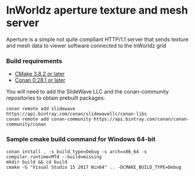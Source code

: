 # InWorldz aperture texture and mesh server

Aperture is a simple not quite compliant HTTP/1.1 server that sends texture and
mesh data to viewer software connected to the InWorldz grid

### Build requirements
- [CMake 3.8.2 or later](https://cmake.org/)
- [Conan 0.28.1 or later](https://www.conan.io/)

You will need to add the SlideWave LLC and the conan-community repositories to obtain prebuilt packages:
```
conan remote add slidewave https://api.bintray.com/conan/slidewavellc/conan-libs
conan remote add conan-community https://api.bintray.com/conan/conan-community/conan
```

### Sample cmake build command for Windows 64-bit

```
conan install . -s build_type=Debug -s arch=x86_64 -s compiler.runtime=MTd --build=missing
mkdir build && cd build
cmake -G "Visual Studio 15 2017 Win64" .. -DCMAKE_BUILD_TYPE=Debug
```
